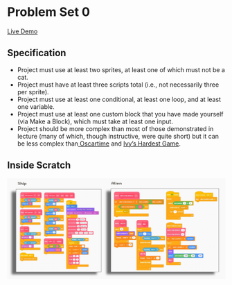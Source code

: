 <h1>Problem Set 0</h1>
<a href="https://scratch.mit.edu/projects/896485138">Live Demo</a>
<h2>Specification</h2>
<ul>
  <li>Project must use at least two sprites, at least one of which must not be a cat.</li>
 <li>Project must have at least three scripts total (i.e., not necessarily three per sprite).</li>
 <li>Project must use at least one conditional, at least one loop, and at least one variable.</li>
 <li>Project must use at least one custom block that you have made yourself (via Make a Block), which must take at least one input.</li>
 <li>Project should be more complex than most of those demonstrated in lecture (many of which, though instructive, were quite short) but it can be less complex than<a href="https://scratch.mit.edu/projects/277537196"> Oscartime</a> and <a href="https://scratch.mit.edu/projects/326129433">Ivy’s Hardest Game</a>.</li></ul>

<h2>Inside Scratch</h2>
<img src="img/a.png">


